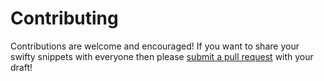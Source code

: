 # Contributing

Contributions are welcome and encouraged! If you want to share your swifty snippets with everyone then please [submit a pull request](https://github.com/riteshhgupta/swift-snippets/compare) with your draft!
